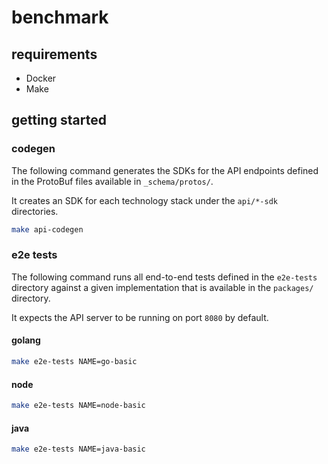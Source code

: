 # benchmark

## requirements

- Docker
- Make

## getting started

### codegen

The following command generates the SDKs for the API 
endpoints defined in the ProtoBuf files available in `_schema/protos/`.

It creates an SDK for each technology stack under the `api/*-sdk` directories.

```bash
make api-codegen
```

### e2e tests

The following command runs all end-to-end tests defined in the `e2e-tests` directory against a given implementation that is available in the `packages/` directory.

It expects the API server to be running on port `8080` by default.

#### golang

```bash
make e2e-tests NAME=go-basic
```

#### node

```bash
make e2e-tests NAME=node-basic
```

#### java

```bash
make e2e-tests NAME=java-basic
```